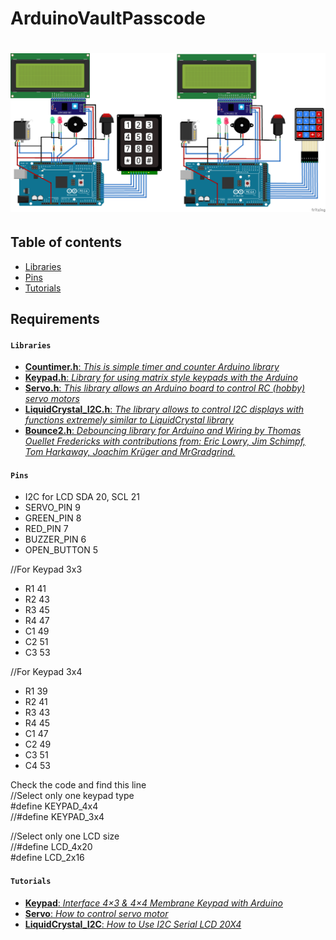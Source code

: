 # ArduinoVaultPasscode

# ![ArduinoVaultPasscode](AVP.png)

## Table of contents

* [Libraries](#Libraries)
* [Pins](#Pins)
* [Tutorials](#Tutorials)

## Requirements

#### `Libraries`

* [**Countimer.h**: _This is simple timer and counter Arduino library_](https://github.com/inflop/Countimer)
* [**Keypad.h**: _Library for using matrix style keypads with the Arduino_](https://github.com/Chris--A/Keypad)
* [**Servo.h**: _This library allows an Arduino board to control RC (hobby) servo motors_](https://github.com/arduino-libraries/Servo)
* [**LiquidCrystal_I2C.h**: _The library allows to control I2C displays with functions extremely similar to LiquidCrystal library_](https://github.com/fdebrabander/Arduino-LiquidCrystal-I2C-library)
* [**Bounce2.h**: _Debouncing library for Arduino and Wiring by Thomas Ouellet Fredericks with contributions from: Eric Lowry, Jim Schimpf, Tom Harkaway, Joachim Krüger and MrGradgrind._](https://github.com/thomasfredericks/Bounce2)

#### `Pins`


* I2C for LCD SDA 20, SCL 21
* SERVO_PIN			9
* GREEN_PIN			8
* RED_PIN				7
* BUZZER_PIN			6
* OPEN_BUTTON			5

//For Keypad 3x3
* R1					41
* R2					43
* R3					45
* R4					47
* C1					49
* C2					51
* C3					53

//For Keypad 3x4
* R1					39
* R2					41
* R3					43
* R4					45
* C1					47
* C2					49
* C3					51
* C4					53

Check the code and find this line  
//Select only one keypad type  
#define KEYPAD_4x4  
//#define KEYPAD_3x4

//Select only one LCD size  
//#define LCD_4x20  
#define LCD_2x16    


#### `Tutorials`

* [**Keypad**: _Interface 4×3 & 4×4 Membrane Keypad with Arduino_](https://lastminuteengineers.com/arduino-keypad-tutorial/)
* [**Servo**: _How to control servo motor_](https://www.intorobotics.com/tutorial-how-to-control-the-tower-pro-sg90-servo-with-arduino-uno/)
* [**LiquidCrystal_I2C**: _How to Use I2C Serial LCD 20X4_](https://www.instructables.com/id/How-to-Use-I2C-Serial-LCD-20X4-Yellow-Backlight/)
